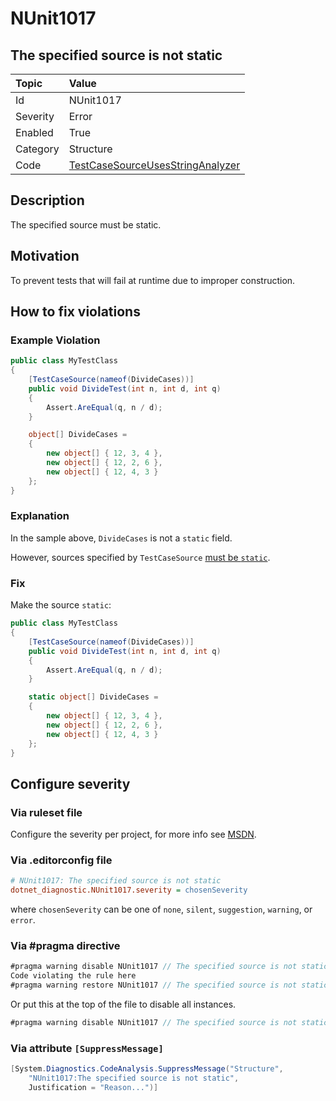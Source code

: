# NUnit1017

## The specified source is not static

| Topic    | Value
| :--      | :--
| Id       | NUnit1017
| Severity | Error
| Enabled  | True
| Category | Structure
| Code     | [TestCaseSourceUsesStringAnalyzer](https://github.com/nunit/nunit.analyzers/blob/3.8.0/src/nunit.analyzers/TestCaseSourceUsage/TestCaseSourceUsesStringAnalyzer.cs)

## Description

The specified source must be static.

## Motivation

To prevent tests that will fail at runtime due to improper construction.

## How to fix violations

### Example Violation

```csharp
public class MyTestClass
{
    [TestCaseSource(nameof(DivideCases))]
    public void DivideTest(int n, int d, int q)
    {
        Assert.AreEqual(q, n / d);
    }

    object[] DivideCases =
    {
        new object[] { 12, 3, 4 },
        new object[] { 12, 2, 6 },
        new object[] { 12, 4, 3 }
    };
}
```

### Explanation

In the sample above, `DivideCases` is not a `static` field.

However, sources specified by `TestCaseSource` [must be `static`](xref:testcasesourceattribute).

### Fix

Make the source `static`:

```csharp
public class MyTestClass
{
    [TestCaseSource(nameof(DivideCases))]
    public void DivideTest(int n, int d, int q)
    {
        Assert.AreEqual(q, n / d);
    }

    static object[] DivideCases =
    {
        new object[] { 12, 3, 4 },
        new object[] { 12, 2, 6 },
        new object[] { 12, 4, 3 }
    };
}
```

<!-- start generated config severity -->
## Configure severity

### Via ruleset file

Configure the severity per project, for more info see [MSDN](https://learn.microsoft.com/en-us/visualstudio/code-quality/using-rule-sets-to-group-code-analysis-rules?view=vs-2022).

### Via .editorconfig file

```ini
# NUnit1017: The specified source is not static
dotnet_diagnostic.NUnit1017.severity = chosenSeverity
```

where `chosenSeverity` can be one of `none`, `silent`, `suggestion`, `warning`, or `error`.

### Via #pragma directive

```csharp
#pragma warning disable NUnit1017 // The specified source is not static
Code violating the rule here
#pragma warning restore NUnit1017 // The specified source is not static
```

Or put this at the top of the file to disable all instances.

```csharp
#pragma warning disable NUnit1017 // The specified source is not static
```

### Via attribute `[SuppressMessage]`

```csharp
[System.Diagnostics.CodeAnalysis.SuppressMessage("Structure",
    "NUnit1017:The specified source is not static",
    Justification = "Reason...")]
```
<!-- end generated config severity -->
